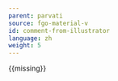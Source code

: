 ```yaml
---
parent: parvati
source: fgo-material-v
id: comment-from-illustrator
language: zh
weight: 5
---
```


{{missing}}
